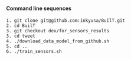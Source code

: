 

#### Command line sequences

```shell
1. git clone git@github.com:inkyusa/BuilT.git
2. cd BuilT
3. git checkout dev/for_sensors_results
3. cd tweet
4. ./download_data_model_from_github.sh
5. cd ..
6. ./train_sensors.sh
```




